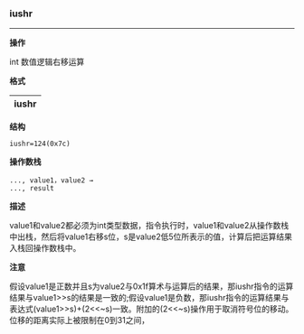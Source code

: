 ### iushr

----

**操作**

int 数值逻辑右移运算

**格式**

|iushr|
|--------:|

**结构**
```
iushr=124(0x7c)
```

**操作数栈**
```
..., value1，value2 →
..., result
```

**描述**

value1和value2都必须为int类型数据，指令执行时，value1和value2从操作数栈中出栈，然后将value1右移s位，s是value2低5位所表示的值，计算后把运算结果入栈回操作数栈中。

**注意**

假设value1是正数并且s为value2与0x1f算术与运算后的结果，那iushr指令的运算结果与value1>>s的结果是一致的;假设value1是负数，那iushr指令的运算结果与表达式(value1>>s)+(2<<~s)一致。附加的(2<<~s)操作用于取消符号位的移动。位移的距离实际上被限制在0到31之间，
